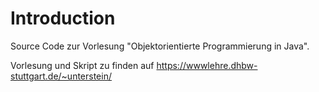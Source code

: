 # Introduction
Source Code zur Vorlesung "Objektorientierte Programmierung in Java".

Vorlesung und Skript zu finden auf https://wwwlehre.dhbw-stuttgart.de/~unterstein/
